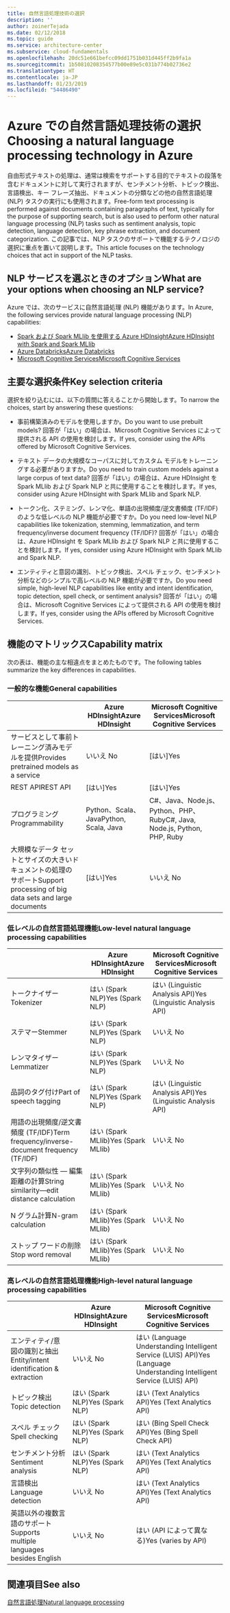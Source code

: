 ```yaml
---
title: 自然言語処理技術の選択
description: ''
author: zoinerTejada
ms.date: 02/12/2018
ms.topic: guide
ms.service: architecture-center
ms.subservice: cloud-fundamentals
ms.openlocfilehash: 20dc51e661befcc09dd1751b031d445ff2b9fa1a
ms.sourcegitcommit: 1b50810208354577b00e89e5c031b774b02736e2
ms.translationtype: HT
ms.contentlocale: ja-JP
ms.lasthandoff: 01/23/2019
ms.locfileid: "54486490"
---
```

# <a name="choosing-a-natural-language-processing-technology-in-azure"></a><span data-ttu-id="640d6-102">Azure での自然言語処理技術の選択</span><span class="sxs-lookup"><span data-stu-id="640d6-102">Choosing a natural language processing technology in Azure</span></span>

<span data-ttu-id="640d6-103">自由形式テキストの処理は、通常は検索をサポートする目的でテキストの段落を含むドキュメントに対して実行されますが、センチメント分析、トピック検出、言語検出、キー フレーズ抽出、ドキュメントの分類などの他の自然言語処理 (NLP) タスクの実行にも使用されます。</span><span class="sxs-lookup"><span data-stu-id="640d6-103">Free-form text processing is performed against documents containing paragraphs of text, typically for the purpose of supporting search, but is also used to perform other natural language processing (NLP) tasks such as sentiment analysis, topic detection, language detection, key phrase extraction, and document categorization.</span></span> <span data-ttu-id="640d6-104">この記事では、NLP タスクのサポートで機能するテクノロジの選択に重点を置いて説明します。</span><span class="sxs-lookup"><span data-stu-id="640d6-104">This article focuses on the technology choices that act in support of the NLP tasks.</span></span>

<!-- markdownlint-disable MD026 -->

## <a name="what-are-your-options-when-choosing-an-nlp-service"></a><span data-ttu-id="640d6-105">NLP サービスを選ぶときのオプション</span><span class="sxs-lookup"><span data-stu-id="640d6-105">What are your options when choosing an NLP service?</span></span>

<!-- markdownlint-enable MD026 -->

<span data-ttu-id="640d6-106">Azure では、次のサービスに自然言語処理 (NLP) 機能があります。</span><span class="sxs-lookup"><span data-stu-id="640d6-106">In Azure, the following services provide natural language processing (NLP) capabilities:</span></span>

- [<span data-ttu-id="640d6-107">Spark および Spark MLlib を使用する Azure HDInsight</span><span class="sxs-lookup"><span data-stu-id="640d6-107">Azure HDInsight with Spark and Spark MLlib</span></span>](/azure/hdinsight/spark/apache-spark-overview)
- [<span data-ttu-id="640d6-108">Azure Databricks</span><span class="sxs-lookup"><span data-stu-id="640d6-108">Azure Databricks</span></span>](/azure/azure-databricks/what-is-azure-databricks)
- [<span data-ttu-id="640d6-109">Microsoft Cognitive Services</span><span class="sxs-lookup"><span data-stu-id="640d6-109">Microsoft Cognitive Services</span></span>](/azure/cognitive-services/welcome)

## <a name="key-selection-criteria"></a><span data-ttu-id="640d6-110">主要な選択条件</span><span class="sxs-lookup"><span data-stu-id="640d6-110">Key selection criteria</span></span>

<span data-ttu-id="640d6-111">選択を絞り込むには、以下の質問に答えることから開始します。</span><span class="sxs-lookup"><span data-stu-id="640d6-111">To narrow the choices, start by answering these questions:</span></span>

- <span data-ttu-id="640d6-112">事前構築済みのモデルを使用しますか。</span><span class="sxs-lookup"><span data-stu-id="640d6-112">Do you want to use prebuilt models?</span></span> <span data-ttu-id="640d6-113">回答が「はい」の場合は、Microsoft Cognitive Services によって提供される API の使用を検討します。</span><span class="sxs-lookup"><span data-stu-id="640d6-113">If yes, consider using the APIs offered by Microsoft Cognitive Services.</span></span>

- <span data-ttu-id="640d6-114">テキスト データの大規模なコーパスに対してカスタム モデルをトレーニングする必要がありますか。</span><span class="sxs-lookup"><span data-stu-id="640d6-114">Do you need to train custom models against a large corpus of text data?</span></span> <span data-ttu-id="640d6-115">回答が「はい」の場合は、Azure HDInsight を Spark MLlib および Spark NLP と共に使用することを検討します。</span><span class="sxs-lookup"><span data-stu-id="640d6-115">If yes, consider using Azure HDInsight with Spark MLlib and Spark NLP.</span></span>

- <span data-ttu-id="640d6-116">トークン化、ステミング、レンマ化、単語の出現頻度/逆文書頻度 (TF/IDF) のような低レベルの NLP 機能が必要ですか。</span><span class="sxs-lookup"><span data-stu-id="640d6-116">Do you need low-level NLP capabilities like tokenization, stemming, lemmatization, and term frequency/inverse document frequency (TF/IDF)?</span></span> <span data-ttu-id="640d6-117">回答が「はい」の場合は、Azure HDInsight を Spark MLlib および Spark NLP と共に使用することを検討します。</span><span class="sxs-lookup"><span data-stu-id="640d6-117">If yes, consider using Azure HDInsight with Spark MLlib and Spark NLP.</span></span>

- <span data-ttu-id="640d6-118">エンティティと意図の識別、トピック検出、スペル チェック、センチメント分析などのシンプルで高レベルの NLP 機能が必要ですか。</span><span class="sxs-lookup"><span data-stu-id="640d6-118">Do you need simple, high-level NLP capabilities like entity and intent identification, topic detection, spell check, or sentiment analysis?</span></span> <span data-ttu-id="640d6-119">回答が「はい」の場合は、Microsoft Cognitive Services によって提供される API の使用を検討します。</span><span class="sxs-lookup"><span data-stu-id="640d6-119">If yes, consider using the APIs offered by Microsoft Cognitive Services.</span></span>

## <a name="capability-matrix"></a><span data-ttu-id="640d6-120">機能のマトリックス</span><span class="sxs-lookup"><span data-stu-id="640d6-120">Capability matrix</span></span>

<span data-ttu-id="640d6-121">次の表は、機能の主な相違点をまとめたものです。</span><span class="sxs-lookup"><span data-stu-id="640d6-121">The following tables summarize the key differences in capabilities.</span></span>

### <a name="general-capabilities"></a><span data-ttu-id="640d6-122">一般的な機能</span><span class="sxs-lookup"><span data-stu-id="640d6-122">General capabilities</span></span>

| | <span data-ttu-id="640d6-123">Azure HDInsight</span><span class="sxs-lookup"><span data-stu-id="640d6-123">Azure HDInsight</span></span> | <span data-ttu-id="640d6-124">Microsoft Cognitive Services</span><span class="sxs-lookup"><span data-stu-id="640d6-124">Microsoft Cognitive Services</span></span> |
| --- | --- | --- |
| <span data-ttu-id="640d6-125">サービスとして事前トレーニング済みモデルを提供</span><span class="sxs-lookup"><span data-stu-id="640d6-125">Provides pretrained models as a service</span></span> | <span data-ttu-id="640d6-126">いいえ </span><span class="sxs-lookup"><span data-stu-id="640d6-126">No</span></span> | <span data-ttu-id="640d6-127">[はい]</span><span class="sxs-lookup"><span data-stu-id="640d6-127">Yes</span></span> |
| <span data-ttu-id="640d6-128">REST API</span><span class="sxs-lookup"><span data-stu-id="640d6-128">REST API</span></span> | <span data-ttu-id="640d6-129">[はい]</span><span class="sxs-lookup"><span data-stu-id="640d6-129">Yes</span></span> | <span data-ttu-id="640d6-130">[はい]</span><span class="sxs-lookup"><span data-stu-id="640d6-130">Yes</span></span> |
| <span data-ttu-id="640d6-131">プログラミング</span><span class="sxs-lookup"><span data-stu-id="640d6-131">Programmability</span></span> | <span data-ttu-id="640d6-132">Python、Scala、Java</span><span class="sxs-lookup"><span data-stu-id="640d6-132">Python, Scala, Java</span></span> | <span data-ttu-id="640d6-133">C#、Java、Node.js、Python、PHP、Ruby</span><span class="sxs-lookup"><span data-stu-id="640d6-133">C#, Java, Node.js, Python, PHP, Ruby</span></span> |
| <span data-ttu-id="640d6-134">大規模なデータ セットとサイズの大きいドキュメントの処理のサポート</span><span class="sxs-lookup"><span data-stu-id="640d6-134">Support processing of big data sets and large documents</span></span> | <span data-ttu-id="640d6-135">[はい]</span><span class="sxs-lookup"><span data-stu-id="640d6-135">Yes</span></span> | <span data-ttu-id="640d6-136">いいえ </span><span class="sxs-lookup"><span data-stu-id="640d6-136">No</span></span> |

### <a name="low-level-natural-language-processing-capabilities"></a><span data-ttu-id="640d6-137">低レベルの自然言語処理機能</span><span class="sxs-lookup"><span data-stu-id="640d6-137">Low-level natural language processing capabilities</span></span>

| | <span data-ttu-id="640d6-138">Azure HDInsight</span><span class="sxs-lookup"><span data-stu-id="640d6-138">Azure HDInsight</span></span> | <span data-ttu-id="640d6-139">Microsoft Cognitive Services</span><span class="sxs-lookup"><span data-stu-id="640d6-139">Microsoft Cognitive Services</span></span> |  
| --- | --- | --- |
| <span data-ttu-id="640d6-140">トークナイザー</span><span class="sxs-lookup"><span data-stu-id="640d6-140">Tokenizer</span></span> | <span data-ttu-id="640d6-141">はい (Spark NLP)</span><span class="sxs-lookup"><span data-stu-id="640d6-141">Yes (Spark NLP)</span></span> | <span data-ttu-id="640d6-142">はい (Linguistic Analysis API)</span><span class="sxs-lookup"><span data-stu-id="640d6-142">Yes (Linguistic Analysis API)</span></span> |
| <span data-ttu-id="640d6-143">ステマー</span><span class="sxs-lookup"><span data-stu-id="640d6-143">Stemmer</span></span> | <span data-ttu-id="640d6-144">はい (Spark NLP)</span><span class="sxs-lookup"><span data-stu-id="640d6-144">Yes (Spark NLP)</span></span> | <span data-ttu-id="640d6-145">いいえ </span><span class="sxs-lookup"><span data-stu-id="640d6-145">No</span></span> |
| <span data-ttu-id="640d6-146">レンマタイザー</span><span class="sxs-lookup"><span data-stu-id="640d6-146">Lemmatizer</span></span> | <span data-ttu-id="640d6-147">はい (Spark NLP)</span><span class="sxs-lookup"><span data-stu-id="640d6-147">Yes (Spark NLP)</span></span> | <span data-ttu-id="640d6-148">いいえ </span><span class="sxs-lookup"><span data-stu-id="640d6-148">No</span></span> |
| <span data-ttu-id="640d6-149">品詞のタグ付け</span><span class="sxs-lookup"><span data-stu-id="640d6-149">Part of speech tagging</span></span> | <span data-ttu-id="640d6-150">はい (Spark NLP)</span><span class="sxs-lookup"><span data-stu-id="640d6-150">Yes (Spark NLP)</span></span> | <span data-ttu-id="640d6-151">はい (Linguistic Analysis API)</span><span class="sxs-lookup"><span data-stu-id="640d6-151">Yes (Linguistic Analysis API)</span></span> |
| <span data-ttu-id="640d6-152">用語の出現頻度/逆文書頻度 (TF/IDF)</span><span class="sxs-lookup"><span data-stu-id="640d6-152">Term frequency/inverse-document frequency (TF/IDF)</span></span> | <span data-ttu-id="640d6-153">はい (Spark MLlib)</span><span class="sxs-lookup"><span data-stu-id="640d6-153">Yes (Spark MLlib)</span></span> | <span data-ttu-id="640d6-154">いいえ </span><span class="sxs-lookup"><span data-stu-id="640d6-154">No</span></span> |
| <span data-ttu-id="640d6-155">文字列の類似性 &mdash; 編集距離の計算</span><span class="sxs-lookup"><span data-stu-id="640d6-155">String similarity&mdash;edit distance calculation</span></span> | <span data-ttu-id="640d6-156">はい (Spark MLlib)</span><span class="sxs-lookup"><span data-stu-id="640d6-156">Yes (Spark MLlib)</span></span> | <span data-ttu-id="640d6-157">いいえ </span><span class="sxs-lookup"><span data-stu-id="640d6-157">No</span></span> |
| <span data-ttu-id="640d6-158">N グラム計算</span><span class="sxs-lookup"><span data-stu-id="640d6-158">N-gram calculation</span></span> | <span data-ttu-id="640d6-159">はい (Spark MLlib)</span><span class="sxs-lookup"><span data-stu-id="640d6-159">Yes (Spark MLlib)</span></span> | <span data-ttu-id="640d6-160">いいえ </span><span class="sxs-lookup"><span data-stu-id="640d6-160">No</span></span> |
| <span data-ttu-id="640d6-161">ストップ ワードの削除</span><span class="sxs-lookup"><span data-stu-id="640d6-161">Stop word removal</span></span> | <span data-ttu-id="640d6-162">はい (Spark MLlib)</span><span class="sxs-lookup"><span data-stu-id="640d6-162">Yes (Spark MLlib)</span></span> | <span data-ttu-id="640d6-163">いいえ </span><span class="sxs-lookup"><span data-stu-id="640d6-163">No</span></span> |

### <a name="high-level-natural-language-processing-capabilities"></a><span data-ttu-id="640d6-164">高レベルの自然言語処理機能</span><span class="sxs-lookup"><span data-stu-id="640d6-164">High-level natural language processing capabilities</span></span>

| | <span data-ttu-id="640d6-165">Azure HDInsight</span><span class="sxs-lookup"><span data-stu-id="640d6-165">Azure HDInsight</span></span> | <span data-ttu-id="640d6-166">Microsoft Cognitive Services</span><span class="sxs-lookup"><span data-stu-id="640d6-166">Microsoft Cognitive Services</span></span> |
| --- | --- | --- |
| <span data-ttu-id="640d6-167">エンティティ/意図の識別と抽出</span><span class="sxs-lookup"><span data-stu-id="640d6-167">Entity/intent identification & extraction</span></span> | <span data-ttu-id="640d6-168">いいえ </span><span class="sxs-lookup"><span data-stu-id="640d6-168">No</span></span> | <span data-ttu-id="640d6-169">はい (Language Understanding Intelligent Service (LUIS) API)</span><span class="sxs-lookup"><span data-stu-id="640d6-169">Yes (Language Understanding Intelligent Service (LUIS) API)</span></span> |
| <span data-ttu-id="640d6-170">トピック検出</span><span class="sxs-lookup"><span data-stu-id="640d6-170">Topic detection</span></span> | <span data-ttu-id="640d6-171">はい (Spark NLP)</span><span class="sxs-lookup"><span data-stu-id="640d6-171">Yes (Spark NLP)</span></span> | <span data-ttu-id="640d6-172">はい (Text Analytics API)</span><span class="sxs-lookup"><span data-stu-id="640d6-172">Yes (Text Analytics API)</span></span> |
| <span data-ttu-id="640d6-173">スペル チェック</span><span class="sxs-lookup"><span data-stu-id="640d6-173">Spell checking</span></span> | <span data-ttu-id="640d6-174">はい (Spark NLP)</span><span class="sxs-lookup"><span data-stu-id="640d6-174">Yes (Spark NLP)</span></span> | <span data-ttu-id="640d6-175">はい (Bing Spell Check API)</span><span class="sxs-lookup"><span data-stu-id="640d6-175">Yes (Bing Spell Check API)</span></span> |
| <span data-ttu-id="640d6-176">センチメント分析</span><span class="sxs-lookup"><span data-stu-id="640d6-176">Sentiment analysis</span></span> | <span data-ttu-id="640d6-177">はい (Spark NLP)</span><span class="sxs-lookup"><span data-stu-id="640d6-177">Yes (Spark NLP)</span></span> | <span data-ttu-id="640d6-178">はい (Text Analytics API)</span><span class="sxs-lookup"><span data-stu-id="640d6-178">Yes (Text Analytics API)</span></span> |
| <span data-ttu-id="640d6-179">言語検出</span><span class="sxs-lookup"><span data-stu-id="640d6-179">Language detection</span></span> | <span data-ttu-id="640d6-180">いいえ </span><span class="sxs-lookup"><span data-stu-id="640d6-180">No</span></span> | <span data-ttu-id="640d6-181">はい (Text Analytics API)</span><span class="sxs-lookup"><span data-stu-id="640d6-181">Yes (Text Analytics API)</span></span> |
| <span data-ttu-id="640d6-182">英語以外の複数言語のサポート</span><span class="sxs-lookup"><span data-stu-id="640d6-182">Supports multiple languages besides English</span></span> | <span data-ttu-id="640d6-183">いいえ </span><span class="sxs-lookup"><span data-stu-id="640d6-183">No</span></span> | <span data-ttu-id="640d6-184">はい (API によって異なる)</span><span class="sxs-lookup"><span data-stu-id="640d6-184">Yes (varies by API)</span></span> |

## <a name="see-also"></a><span data-ttu-id="640d6-185">関連項目</span><span class="sxs-lookup"><span data-stu-id="640d6-185">See also</span></span>

[<span data-ttu-id="640d6-186">自然言語処理</span><span class="sxs-lookup"><span data-stu-id="640d6-186">Natural language processing</span></span>](../scenarios/natural-language-processing.md)
